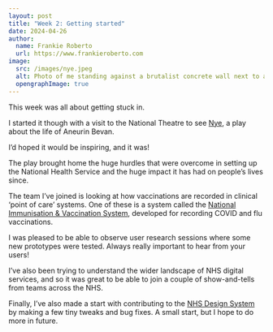 ```yaml
---
layout: post
title: "Week 2: Getting started"
date: 2024-04-26
author:
  name: Frankie Roberto
  url: https://www.frankieroberto.com
image:
  src: /images/nye.jpeg
  alt: Photo of me standing against a brutalist concrete wall next to a post for the play Nye
  opengraphImage: true
---
```


This week was all about getting stuck in.

I started it though with a visit to the National Theatre to see [Nye](https://www.nationaltheatre.org.uk/productions/nye/), a play about the life of Aneurin Bevan.

I’d hoped it would be inspiring, and it was!

The play brought home the huge hurdles that were overcome in setting up the National Health Service and the huge impact it has had on people’s lives since.

The team I’ve joined is looking at how vaccinations are recorded in clinical ‘point of care’ systems. One of these is a system called the [National Immunisation & Vaccination System](https://www.ardengemcsu.nhs.uk/services/business-intelligence/nivs/), developed for recording COVID and flu vaccinations.

I was pleased to be able to observe user research sessions where some new prototypes were tested. Always really important to hear from your users!

I’ve also been trying to understand the wider landscape of NHS digital services, and so it was great to be able to join a couple of show-and-tells from teams across the NHS.

Finally, I’ve also made a start with contributing to the [NHS Design System](https://service-manual.nhs.uk/design-system) by making a few tiny tweaks and bug fixes. A small start, but I hope to do more in future.
